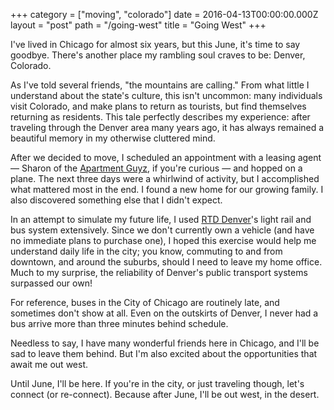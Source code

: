 +++
category = ["moving", "colorado"]
date = 2016-04-13T00:00:00.000Z
layout = "post"
path = "/going-west"
title = "Going West"
+++

I've lived in Chicago for almost six years, but this June, it's time to say goodbye. There's another place my rambling soul craves to be: Denver, Colorado.

As I've told several friends, "the mountains are calling." From what little I understand about the state's culture, this isn't uncommon: many individuals visit Colorado, and make plans to return as tourists, but find themselves returning as residents. This tale perfectly describes my experience: after traveling through the Denver area many years ago, it has always remained a beautiful memory in my otherwise cluttered mind.

After we decided to move, I scheduled an appointment with a leasing agent &mdash; Sharon of the [Apartment Guyz](http://www.apartmentguyz.com), if you're curious &mdash; and hopped on a plane. The next three days were a whirlwind of activity, but I accomplished what mattered most in the end. I found a new home for our growing family. I also discovered something else that I didn't expect.

In an attempt to simulate my future life, I used [RTD Denver](http://www.rtd-denver.com)'s light rail and bus system extensively. Since we don't currently own a vehicle (and have no immediate plans to purchase one), I hoped this exercise would help me understand daily life in the city; you know, commuting to and from downtown, and around the suburbs, should I need to leave my home office. Much to my surprise, the reliability of Denver's public transport systems surpassed our own!

For reference, buses in the City of Chicago are routinely late, and sometimes don't show at all. Even on the outskirts of Denver, I never had a bus arrive more than three minutes behind schedule.

Needless to say, I have many wonderful friends here in Chicago, and I'll be sad to leave them behind. But I'm also excited about the opportunities that await me out west.

Until June, I'll be here. If you're in the city, or just traveling though, let's connect (or re-connect). Because after June, I'll be out west, in the desert.
